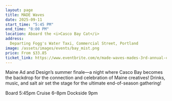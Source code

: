 ```yaml
---
layout: page
title: MADE Waves
date: 2025-09-11
start_time: "5:45 PM"
end_time: "8:00 PM"
location: Aboard the <i>Casco Bay Cat</i>
address:
  Departing Fogg's Water Taxi, Commercial Street, Portland
image: /assets/images/events/bay_mist.png
price: From $33.85
ticket_link: https://www.eventbrite.com/e/made-waves-mades-3rd-annual-casco-bay-cruise-tickets-1617827719259?aff=oddtdtcreator
---
```


Maine Ad and Design’s summer finale—a night where Casco Bay becomes the backdrop for the connection and celebration of Maine creatives! Drinks, music, and salt air set the stage for the ultimate end-of-season gathering!

Board 5:45pm
Cruise 6–8pm
Dockside 9pm
